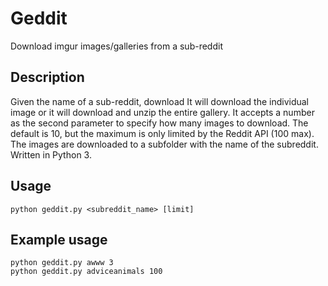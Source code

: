 # Geddit

Download imgur images/galleries from a sub-reddit

## Description

Given the name of a sub-reddit, download
It will download the individual image or it will download and unzip the entire gallery. It accepts a number as the second parameter to specify how many images to download. The default is 10, but the maximum is only limited by the Reddit API (100 max). The images are downloaded
to a subfolder with the name of the subreddit. Written in Python 3.

## Usage

	python geddit.py <subreddit_name> [limit]

## Example usage

	python geddit.py awww 3
	python geddit.py adviceanimals 100